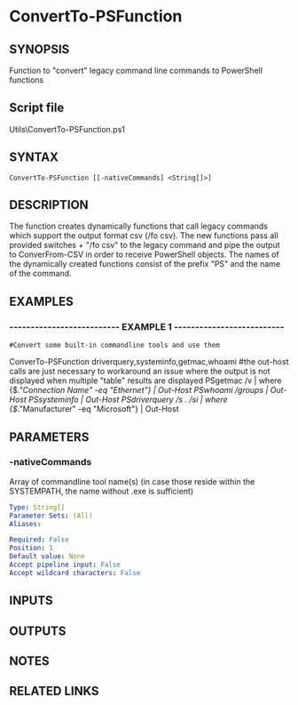 # ConvertTo-PSFunction

## SYNOPSIS
Function to "convert" legacy command line commands to PowerShell functions

## Script file
Utils\ConvertTo-PSFunction.ps1

## SYNTAX

```
ConvertTo-PSFunction [[-nativeCommands] <String[]>]
```

## DESCRIPTION
The function creates dynamically functions that call legacy commands which support the output
format csv (/fo csv).
The new functions pass all provided switches + "/fo csv" to the legacy command and 
pipe the output to ConverFrom-CSV in order to receive PowerShell objects.
The names of the dynamically created functions consist of the prefix "PS" and the name of the command.

## EXAMPLES

### -------------------------- EXAMPLE 1 --------------------------
```
#Convert some built-in commandline tools and use them
```

ConverTo-PSFunction driverquery,systeminfo,getmac,whoami
#the out-host calls are just necessary to workaround an issue where the output is not displayed when multiple "table" results are displayed
PSgetmac /v | where {$_."Connection Name" -eq "Ethernet"} | Out-Host
PSwhoami /groups | Out-Host
PSsysteminfo | Out-Host
PSdriverquery /s .
/si | where {$_."Manufacturer" -eq "Microsoft"} | Out-Host

## PARAMETERS

### -nativeCommands
Array of commandline tool name(s) (in case those reside within the SYSTEMPATH, the name without .exe is sufficient)

```yaml
Type: String[]
Parameter Sets: (All)
Aliases: 

Required: False
Position: 1
Default value: None
Accept pipeline input: False
Accept wildcard characters: False
```

## INPUTS

## OUTPUTS

## NOTES

## RELATED LINKS

